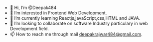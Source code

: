 - 👋 Hi, I’m @Deepak484
- 👀 I’m interested in Frontend Web Development.
- 🌱 I’m currently learning Reactjs,javaScript,css,HTML and JAVA.
- 💞️ I’m looking to collaborate on software Industry particulary in web Development field.
- 📫 How to reach me through mail deepakrajwar484@gmail.com.

<!---
Deepak484/Deepak484 is a ✨ special ✨ repository because its `README.md` (this file) appears on your GitHub profile.
You can click the Preview link to take a look at your changes.
--->
